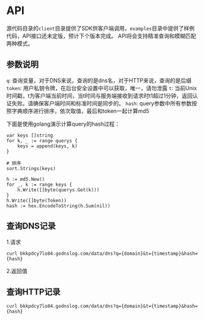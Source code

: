 # API


源代码目录的`client`目录提供了SDK供客户端调用，`examples`目录中提供了样例代码，API接口还未定版，预计下个版本完成。
API将会支持精准查询和模糊匹配两种模式。


## 参数说明

`q`: 查询变量，对于DNS来说，查询的是dns名，对于HTTP来说，查询的是后缀
`token`: 用户私钥令牌，在后台安全设置中可以获取，唯一，请勿泄露
`t`: 当前Unix时间戳，t为客户端当前时间，当t时间与服务端接收到请求时t1超过1分钟，返回认证失败。请确保客户端时间和标准时间是同步的。
`hash`: query参数中所有参数按照字典顺序进行排序，依次取值，最后和token一起计算md5

下面是使用golang演示计算query的hash过程：
```golang
var keys []string
for k, _ := range querys {
	keys = append(keys, k)
}

# 排序
sort.Strings(keys)

h := md5.New()
for _, k := range keys {
	h.Write([]byte(querys.Get(k)))
}
h.Write([]byte(Token))
hash := hex.EncodeToString(h.Sum(nil))
```

## 查询DNS记录

1.请求
```
curl bkkpdcy7lo84.godnslog.com/data/dns?q={domain}&t={timestamp}&hash={hash}

```
2.返回值


## 查询HTTP记录

```
curl bkkpdcy7lo84.godnslog.com/data/dns?q={domain}&t={timestamp}&hash={hash}

```
